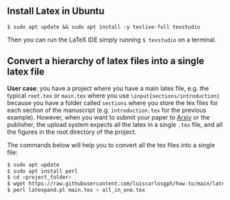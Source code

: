 Install Latex in Ubuntu
-----------------------

```
$ sudo apt update && sudo apt install -y texlive-full texstudio
```
Then you can run the LaTeX IDE simply running `$ texstudio` on a terminal.



Convert a hierarchy of latex files into a single latex file
-----------------------------------------------------------

**User case**: you have a project where you have a main latex file, e.g. the typical `root.tex` or `main.tex` where you use `\input{sections/introduction}` because you have a folder called `sections` where you store the tex files for each section of the manuscript (e.g. `introduction.tex` for the previous example). However, when you want to submit your paper to [Arxiv](https://arxiv.org/) or the publisher, the upload system expects all the latex in a single `.tex` file, and all the figures in the root directory of the project. 

The commands below will help you to convert all the tex files into a single file:

```bash
$ sudo apt update
$ sudo apt install perl
$ cd <project_folder>
$ wget https://raw.githubusercontent.com/luiscarlosgph/how-to/main/latex/latexpand.pl
$ perl latexpand.pl main.tex > all_in_one.tex
```

